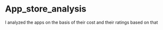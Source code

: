# App_store_analysis

I analyzed the apps on the basis of their cost and their ratings based on that
